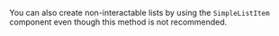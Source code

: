 You can also create non-interactable lists by using the `SimpleListItem`
component even though this method is not recommended.
